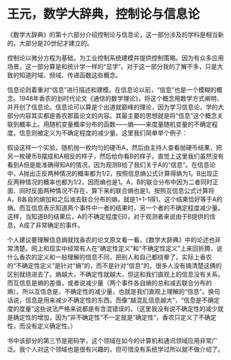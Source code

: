 # 王元，数学大辞典，控制论与信息论

《数学大辞典》的第十六部分介绍控制论与信息论，这一部分涉及的学科是相当新的，大部分是20世纪才建立的。

控制论以微分方程为基础，为工业控制系统建模并提供控制策略。因为有众多应用场景，这一部分算是和统计学一样的“显学”。对于这一部分我的了解不多，只是大致的知道时域、频域、传递函数这些概念。

信息论则着重对“信息”进行描述和建模。在信息论以前，“信息”也是一个模糊的概念。1948年香农的划时代论文《通信的数学理论》，将这个概念用数学方式阐明，并开创了信息论。信息论可以算是个出道就巅峰的理论，因为学习信息论，学的大部分内容其实都是香农那篇论文的内容。其最主要的思想就是将“信息”这个概念关联到概率上。用随机变量概率分布的函数——熵——来度量随机变量的不确定程度。信息则被定义为不确定程度的减少量。这里我们简单举个例子：

假设这样一个实验，随机抛一枚均匀的硬币A，然后由主持人查看抛硬币结果，把另一枚硬币B摆成和A相反的样子，然后给你看B的样子。直觉上这里我们虽然没有看到A但是能准确得知A的情况，因为观测B给了我们关于A的“信息”。在信息论中，A抛出正反两种情况的概率都为1/2，按照信息熵公式计算得熵为1。B出现正反两种情况的概率也都为1/2，因而熵也是1。A，B的联合分布中因为二者同时正面、同时反面两种情况不存在，算下来的联合熵也是1。按照互信息公式计算将A，B各自的熵加和之后减去联合分布的熵，就是1+1-1得1。这个结果恰好等于A的熵。而互信息表示知道两个事件中一者的结果时，另一个者的不确定程度减少量。这样，当知道B的结果后，A的不确定程度归0，对于观测者来说由于B提供的信息，A成了非常确定的事件。

个人建议要理解信息熵就找香农的论文原文看一看，《数学大辞典》中的论述也非常清楚。网上和现实中经常有人在“确定性定义”和“不确定性定义”上来回折腾，说什么香农的定义和一般理解的信息不同，把别人和自己都绕晕了。实际上香农的“不确定性定义”是针对“熵”的，而不是针对“信息”的。很多人没有搞清楚这俩的区别就绕进去了。熵越大，不确定性就越大，但这和我们直观上的信息没有关系。而互信息是熵的差值，或者说减少量（两个事件各自熵的总和减去联合分布的熵）。所以互信息是，不确定性的减少量，也就是我们直观上理解的“信息”。换句话说，信息是用来减少不确定性的东西。而像“越混乱信息越大”，“信息是不确定度的度量”这些说法严格来说都是有含混错误的。（这里我没有说不确定性的减少就是确定性的增加，因为“非不确定性”不一定就是“确定性”，香农只定义了不确定性，而没有定义确定性。）

书中该部分的第三节是密码学，这个领域在如今的计算机和通讯领域应用非常广泛。我个人对这个领域也是很有兴趣的，但可惜没有系统学过所以就不做介绍了。